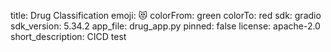 title: Drug Classification
emoji: 😻
colorFrom: green
colorTo: red
sdk: gradio
sdk_version: 5.34.2
app_file: drug_app.py
pinned: false
license: apache-2.0
short_description: CICD test